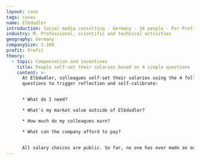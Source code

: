 ```yaml
---
layout: case
tags: cases
name: Elbdudler
introduction: Social media consulting - Germany - 34 people - For Profit.
industry: M. Professional, scientific and technical activities
geography: Germany
companySize: 1-100
profit: Profit
theory:
  - topic: Compensation and incentives
    title: People self-set their salaries based on 4 simple questions
    content: >-
      At Elbdudler, colleagues self-set their salaries using the 4 following
      questions to trigger reflection and self-calibrate:


      * What do I need?

      * What's my market value outside of Elbdudler?

      * How much do my colleagues earn?

      * What can the company afford to pay?


      All salary choices are public. So far, no one has ever made an outrageous choice. If someone asks for a very high salary, colleagues can ask him or her to make a proposal how the company could earn more money. It's up to that person to make the plan happen ^[[http://www.mopo.de/geld/deutschlands-coolster-chef-er-laesst-mitarbeiter-selbst--ueber-ihr-gehalt-bestimmen,5066776,29007608.html](https://www.mopo.de/news/politik-wirtschaft/geld/deutschlands-coolster-chef-er-laesst-mitarbeiter-selbst--ueber-ihr-gehalt-bestimmen-282620)]
---
```

